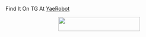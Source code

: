 Find It On TG At [YaeRobot](https://t.me/YaeRobot)
<p align="center"><a href="https://dashboard.heroku.com/new-app?template=https://github.com/XoRishu/yae-miko"> <img src="https://img.shields.io/badge/Deploy%20To%20Heroku-black?style=for-the-badge&logo=heroku" width="220" height="38.45"/></a></p>
